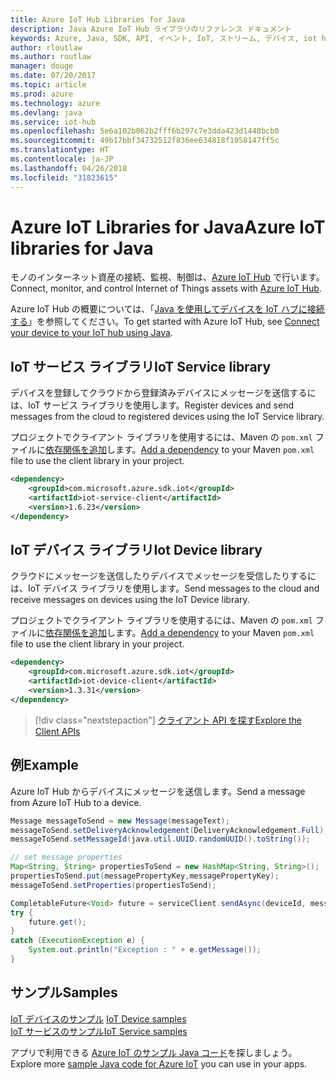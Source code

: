 ```yaml
---
title: Azure IoT Hub Libraries for Java
description: Java Azure IoT Hub ライブラリのリファレンス ドキュメント
keywords: Azure, Java, SDK, API, イベント, IoT, ストリーム, デバイス, iot hub
author: rloutlaw
ms.author: routlaw
manager: douge
ms.date: 07/20/2017
ms.topic: article
ms.prod: azure
ms.technology: azure
ms.devlang: java
ms.service: iot-hub
ms.openlocfilehash: 5e6a102b062b2fff6b297c7e3dda423d1448bcb0
ms.sourcegitcommit: 49b17bbf34732512f836ee634818f1058147ff5c
ms.translationtype: HT
ms.contentlocale: ja-JP
ms.lasthandoff: 04/26/2018
ms.locfileid: "31823615"
---
```

# <a name="azure-iot-libraries-for-java"></a><span data-ttu-id="9c48f-104">Azure IoT Libraries for Java</span><span class="sxs-lookup"><span data-stu-id="9c48f-104">Azure IoT libraries for Java</span></span>

<span data-ttu-id="9c48f-105">モノのインターネット資産の接続、監視、制御は、[Azure IoT Hub](https://docs.microsoft.com/azure/iot-hub/iot-hub-what-is-iot-hub) で行います。</span><span class="sxs-lookup"><span data-stu-id="9c48f-105">Connect, monitor, and control Internet of Things assets with [Azure IoT Hub](https://docs.microsoft.com/azure/iot-hub/iot-hub-what-is-iot-hub).</span></span>

<span data-ttu-id="9c48f-106">Azure IoT Hub の概要については、「[Java を使用してデバイスを IoT ハブに接続する](/azure/iot-hub/iot-hub-java-java-getstarted)」を参照してください。</span><span class="sxs-lookup"><span data-stu-id="9c48f-106">To get started with Azure IoT Hub, see [Connect your device to your IoT hub using Java](/azure/iot-hub/iot-hub-java-java-getstarted).</span></span>

## <a name="iot-service-library"></a><span data-ttu-id="9c48f-107">IoT サービス ライブラリ</span><span class="sxs-lookup"><span data-stu-id="9c48f-107">IoT Service library</span></span>

<span data-ttu-id="9c48f-108">デバイスを登録してクラウドから登録済みデバイスにメッセージを送信するには、IoT サービス ライブラリを使用します。</span><span class="sxs-lookup"><span data-stu-id="9c48f-108">Register devices and send messages from the cloud to registered devices using the IoT Service library.</span></span>

<span data-ttu-id="9c48f-109">プロジェクトでクライアント ライブラリを使用するには、Maven の `pom.xml` ファイルに[依存関係を追加](https://maven.apache.org/guides/getting-started/index.html#How_do_I_use_external_dependencies)します。</span><span class="sxs-lookup"><span data-stu-id="9c48f-109">[Add a dependency](https://maven.apache.org/guides/getting-started/index.html#How_do_I_use_external_dependencies) to your Maven `pom.xml` file to use the client library in your project.</span></span>  

```XML
<dependency>
    <groupId>com.microsoft.azure.sdk.iot</groupId>
    <artifactId>iot-service-client</artifactId>
    <version>1.6.23</version>
</dependency>
```   

## <a name="iot-device-library"></a><span data-ttu-id="9c48f-110">IoT デバイス ライブラリ</span><span class="sxs-lookup"><span data-stu-id="9c48f-110">Iot Device library</span></span>

<span data-ttu-id="9c48f-111">クラウドにメッセージを送信したりデバイスでメッセージを受信したりするには、IoT デバイス ライブラリを使用します。</span><span class="sxs-lookup"><span data-stu-id="9c48f-111">Send messages to the cloud and receive messages on devices using the IoT Device library.</span></span>

<span data-ttu-id="9c48f-112">プロジェクトでクライアント ライブラリを使用するには、Maven の `pom.xml` ファイルに[依存関係を追加](https://maven.apache.org/guides/getting-started/index.html#How_do_I_use_external_dependencies)します。</span><span class="sxs-lookup"><span data-stu-id="9c48f-112">[Add a dependency](https://maven.apache.org/guides/getting-started/index.html#How_do_I_use_external_dependencies) to your Maven `pom.xml` file to use the client library in your project.</span></span>  

```XML
<dependency>
    <groupId>com.microsoft.azure.sdk.iot</groupId>
    <artifactId>iot-device-client</artifactId>
    <version>1.3.31</version>
</dependency>
```

> [!div class="nextstepaction"]
> [<span data-ttu-id="9c48f-113">クライアント API を探す</span><span class="sxs-lookup"><span data-stu-id="9c48f-113">Explore the Client APIs</span></span>](/java/api/overview/azure/iot/client)   

## <a name="example"></a><span data-ttu-id="9c48f-114">例</span><span class="sxs-lookup"><span data-stu-id="9c48f-114">Example</span></span>

<span data-ttu-id="9c48f-115">Azure IoT Hub からデバイスにメッセージを送信します。</span><span class="sxs-lookup"><span data-stu-id="9c48f-115">Send a message from Azure IoT Hub to a device.</span></span>

```java
Message messageToSend = new Message(messageText);
messageToSend.setDeliveryAcknowledgement(DeliveryAcknowledgement.Full);
messageToSend.setMessageId(java.util.UUID.randomUUID().toString());

// set message properties
Map<String, String> propertiesToSend = new HashMap<String, String>();
propertiesToSend.put(messagePropertyKey,messagePropertyKey);
messageToSend.setProperties(propertiesToSend);

CompletableFuture<Void> future = serviceClient.sendAsync(deviceId, messageToSend);
try {
    future.get();
}
catch (ExecutionException e) {
    System.out.println("Exception : " + e.getMessage());
}
```


## <a name="samples"></a><span data-ttu-id="9c48f-116">サンプル</span><span class="sxs-lookup"><span data-stu-id="9c48f-116">Samples</span></span>

<span data-ttu-id="9c48f-117">[IoT デバイスのサンプル](https://github.com/Azure/azure-iot-sdk-java/tree/master/device/iot-device-samples)   </span><span class="sxs-lookup"><span data-stu-id="9c48f-117">[IoT Device samples](https://github.com/Azure/azure-iot-sdk-java/tree/master/device/iot-device-samples)   </span></span>  
[<span data-ttu-id="9c48f-118">IoT サービスのサンプル</span><span class="sxs-lookup"><span data-stu-id="9c48f-118">IoT Service samples</span></span>](https://github.com/Azure/azure-iot-sdk-java/tree/master/service/iot-service-samples)

<span data-ttu-id="9c48f-119">アプリで利用できる [Azure IoT のサンプル Java コード](https://azure.microsoft.com/resources/samples/?platform=java&term=iot)を探しましょう。</span><span class="sxs-lookup"><span data-stu-id="9c48f-119">Explore more [sample Java code for Azure IoT](https://azure.microsoft.com/resources/samples/?platform=java&term=iot) you can use in your apps.</span></span>
